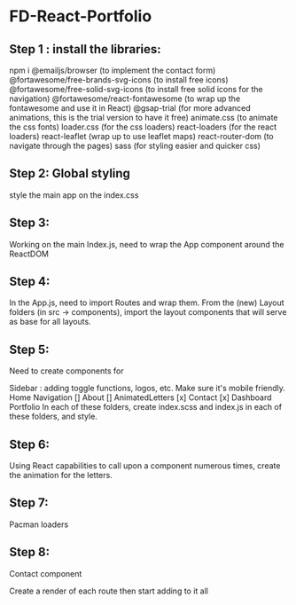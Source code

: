 # FD-React-Portfolio

## Step 1 : install the libraries:
npm i 
@emailjs/browser (to implement the contact form)
@fortawesome/free-brands-svg-icons (to install free icons)
@fortawesome/free-solid-svg-icons (to install free solid icons for the navigation)
@fortawesome/react-fontawesome (to wrap up the fontawesome and use it in React)
@gsap-trial (for more advanced animations, this is the trial version to have it free)
animate.css (to animate the css fonts)
loader.css (for the css loaders)
react-loaders (for the react loaders)
react-leaflet (wrap up to use leaflet maps)
react-router-dom (to navigate through the pages)
sass (for styling easier and quicker css)

## Step 2: Global styling
style the main app on the index.css

## Step 3:
Working on the main Index.js, need to wrap the App component around the ReactDOM

## Step 4:
In the App.js, need to import Routes and wrap them.
From the (new) Layout folders (in src -> components), import the layout components that will serve as base for all layouts.

## Step 5:
Need to create components for 

Sidebar : adding toggle functions, logos, etc. Make sure it's mobile friendly.
Home 
Navigation []
About []
AnimatedLetters [x]
Contact [x]
Dashboard
Portfolio 
In each of these folders, create index.scss and index.js in each of these folders, and style.

## Step 6:
Using React capabilities to call upon a component numerous times, create the animation for the letters.

## Step 7:
Pacman loaders

## Step 8:
Contact component





Create a render of each route
then start adding to it all
